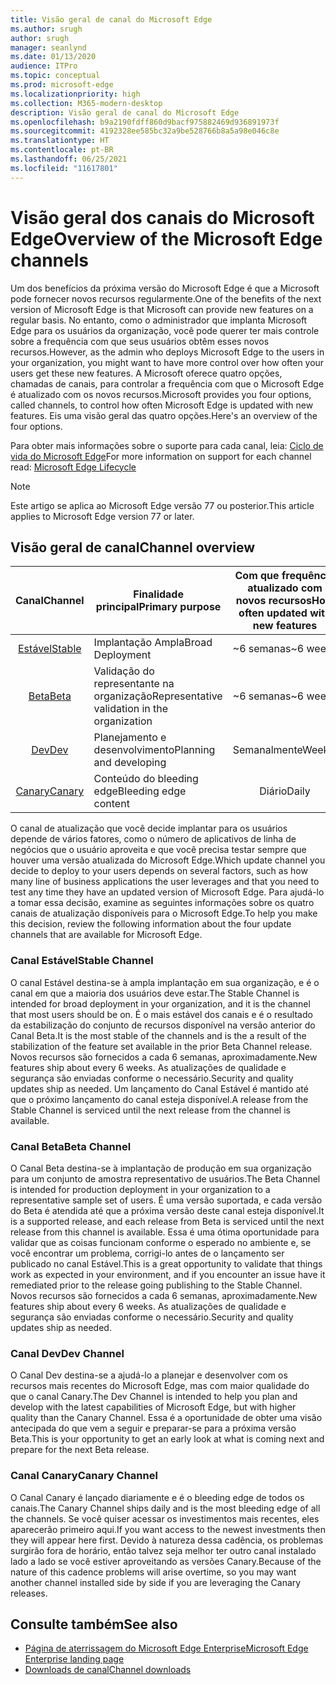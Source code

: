 ```yaml
---
title: Visão geral de canal do Microsoft Edge
ms.author: srugh
author: srugh
manager: seanlynd
ms.date: 01/13/2020
audience: ITPro
ms.topic: conceptual
ms.prod: microsoft-edge
ms.localizationpriority: high
ms.collection: M365-modern-desktop
description: Visão geral de canal do Microsoft Edge
ms.openlocfilehash: b9a2190fdff860d9bacf975882469d936891973f
ms.sourcegitcommit: 4192328ee585bc32a9be528766b8a5a98e046c8e
ms.translationtype: HT
ms.contentlocale: pt-BR
ms.lasthandoff: 06/25/2021
ms.locfileid: "11617801"
---
```

# <a name="overview-of-the-microsoft-edge-channels"></a><span data-ttu-id="d47c5-103">Visão geral dos canais do Microsoft Edge</span><span class="sxs-lookup"><span data-stu-id="d47c5-103">Overview of the Microsoft Edge channels</span></span>

<span data-ttu-id="d47c5-104">Um dos benefícios da próxima versão do Microsoft Edge é que a Microsoft pode fornecer novos recursos regularmente.</span><span class="sxs-lookup"><span data-stu-id="d47c5-104">One of the benefits of the next version of Microsoft Edge is that Microsoft can provide new features on a regular basis.</span></span> <span data-ttu-id="d47c5-105">No entanto, como o administrador que implanta Microsoft Edge para os usuários da organização, você pode querer ter mais controle sobre a frequência com que seus usuários obtêm esses novos recursos.</span><span class="sxs-lookup"><span data-stu-id="d47c5-105">However, as the admin who deploys Microsoft Edge to the users in your organization, you might want to have more control over how often your users get these new features.</span></span> <span data-ttu-id="d47c5-106">A Microsoft oferece quatro opções, chamadas de canais, para controlar a frequência com que o Microsoft Edge é atualizado com os novos recursos.</span><span class="sxs-lookup"><span data-stu-id="d47c5-106">Microsoft provides you four options, called channels, to control how often Microsoft Edge is updated with new features.</span></span> <span data-ttu-id="d47c5-107">Eis uma visão geral das quatro opções.</span><span class="sxs-lookup"><span data-stu-id="d47c5-107">Here's an overview of the four options.</span></span>

<span data-ttu-id="d47c5-108">Para obter mais informações sobre o suporte para cada canal, leia: [Ciclo de vida do Microsoft Edge](/deployedge/microsoft-edge-support-lifecycle)</span><span class="sxs-lookup"><span data-stu-id="d47c5-108">For more information on support for each channel read: [Microsoft Edge Lifecycle](/deployedge/microsoft-edge-support-lifecycle)</span></span>
  
> [!NOTE]
> <span data-ttu-id="d47c5-109">Este artigo se aplica ao Microsoft Edge versão 77 ou posterior.</span><span class="sxs-lookup"><span data-stu-id="d47c5-109">This article applies to Microsoft Edge version 77 or later.</span></span>

## <a name="channel-overview"></a><span data-ttu-id="d47c5-110">Visão geral de canal</span><span class="sxs-lookup"><span data-stu-id="d47c5-110">Channel overview</span></span>

|<span data-ttu-id="d47c5-111">Canal</span><span class="sxs-lookup"><span data-stu-id="d47c5-111">Channel</span></span>|<span data-ttu-id="d47c5-112">Finalidade principal</span><span class="sxs-lookup"><span data-stu-id="d47c5-112">Primary purpose</span></span>|<span data-ttu-id="d47c5-113">Com que frequência atualizado com novos recursos</span><span class="sxs-lookup"><span data-stu-id="d47c5-113">How often updated with new features</span></span>|<span data-ttu-id="d47c5-114">Com suporte?</span><span class="sxs-lookup"><span data-stu-id="d47c5-114">Supported?</span></span>|
|:---:|---|:---:|:---:|
|[<span data-ttu-id="d47c5-115">Estável</span><span class="sxs-lookup"><span data-stu-id="d47c5-115">Stable</span></span>](#stable-channel)|<span data-ttu-id="d47c5-116">Implantação Ampla</span><span class="sxs-lookup"><span data-stu-id="d47c5-116">Broad Deployment</span></span>|<span data-ttu-id="d47c5-117">~6 semanas</span><span class="sxs-lookup"><span data-stu-id="d47c5-117">~6 weeks</span></span>|<span data-ttu-id="d47c5-118">Sim</span><span class="sxs-lookup"><span data-stu-id="d47c5-118">Yes</span></span>|
|[<span data-ttu-id="d47c5-119">Beta</span><span class="sxs-lookup"><span data-stu-id="d47c5-119">Beta</span></span>](#beta-channel)|<span data-ttu-id="d47c5-120">Validação do representante na organização</span><span class="sxs-lookup"><span data-stu-id="d47c5-120">Representative validation in the organization</span></span>|<span data-ttu-id="d47c5-121">~6 semanas</span><span class="sxs-lookup"><span data-stu-id="d47c5-121">~6 weeks</span></span>|<span data-ttu-id="d47c5-122">Sim</span><span class="sxs-lookup"><span data-stu-id="d47c5-122">Yes</span></span>|
|[<span data-ttu-id="d47c5-123">Dev</span><span class="sxs-lookup"><span data-stu-id="d47c5-123">Dev</span></span>](#dev-channel)|<span data-ttu-id="d47c5-124">Planejamento e desenvolvimento</span><span class="sxs-lookup"><span data-stu-id="d47c5-124">Planning and developing</span></span>|<span data-ttu-id="d47c5-125">Semanalmente</span><span class="sxs-lookup"><span data-stu-id="d47c5-125">Weekly</span></span>|<span data-ttu-id="d47c5-126">Não</span><span class="sxs-lookup"><span data-stu-id="d47c5-126">No</span></span>|
|[<span data-ttu-id="d47c5-127">Canary</span><span class="sxs-lookup"><span data-stu-id="d47c5-127">Canary</span></span>](#canary-channel)|<span data-ttu-id="d47c5-128">Conteúdo do bleeding edge</span><span class="sxs-lookup"><span data-stu-id="d47c5-128">Bleeding edge content</span></span>|<span data-ttu-id="d47c5-129">Diário</span><span class="sxs-lookup"><span data-stu-id="d47c5-129">Daily</span></span>|<span data-ttu-id="d47c5-130">Não</span><span class="sxs-lookup"><span data-stu-id="d47c5-130">No</span></span>|

<span data-ttu-id="d47c5-131">O canal de atualização que você decide implantar para os usuários depende de vários fatores, como o número de aplicativos de linha de negócios que o usuário aproveita e que você precisa testar sempre que houver uma versão atualizada do Microsoft Edge.</span><span class="sxs-lookup"><span data-stu-id="d47c5-131">Which update channel you decide to deploy to your users depends on several factors, such as how many line of business applications the user leverages and that you need to test any time they have an updated version of Microsoft Edge.</span></span> <span data-ttu-id="d47c5-132">Para ajudá-lo a tomar essa decisão, examine as seguintes informações sobre os quatro canais de atualização disponíveis para o Microsoft Edge.</span><span class="sxs-lookup"><span data-stu-id="d47c5-132">To help you make this decision, review the following information about the four update channels that are available for Microsoft Edge.</span></span>

### <a name="stable-channel"></a><span data-ttu-id="d47c5-133">Canal Estável</span><span class="sxs-lookup"><span data-stu-id="d47c5-133">Stable Channel</span></span>

<span data-ttu-id="d47c5-134">O canal Estável destina-se à ampla implantação em sua organização, e é o canal em que a maioria dos usuários deve estar.</span><span class="sxs-lookup"><span data-stu-id="d47c5-134">The Stable Channel is intended for broad deployment in your organization, and it is the channel that most users should be on.</span></span> <span data-ttu-id="d47c5-135">É o mais estável dos canais e é o resultado da estabilização do conjunto de recursos disponível na versão anterior do Canal Beta.</span><span class="sxs-lookup"><span data-stu-id="d47c5-135">It is the most stable of the channels and is the a result of the stabilization of the feature set available in the prior Beta Channel release.</span></span> <span data-ttu-id="d47c5-136">Novos recursos são fornecidos a cada 6 semanas, aproximadamente.</span><span class="sxs-lookup"><span data-stu-id="d47c5-136">New features ship about every 6 weeks.</span></span> <span data-ttu-id="d47c5-137">As atualizações de qualidade e segurança são enviadas conforme o necessário.</span><span class="sxs-lookup"><span data-stu-id="d47c5-137">Security and quality updates ship as needed.</span></span> <span data-ttu-id="d47c5-138">Um lançamento do Canal Estável é mantido até que o próximo lançamento do canal esteja disponível.</span><span class="sxs-lookup"><span data-stu-id="d47c5-138">A release from the Stable Channel is serviced until the next release from the channel is available.</span></span>

### <a name="beta-channel"></a><span data-ttu-id="d47c5-139">Canal Beta</span><span class="sxs-lookup"><span data-stu-id="d47c5-139">Beta Channel</span></span>

<span data-ttu-id="d47c5-140">O Canal Beta destina-se à implantação de produção em sua organização para um conjunto de amostra representativo de usuários.</span><span class="sxs-lookup"><span data-stu-id="d47c5-140">The Beta Channel is intended for production deployment in your organization to a representative sample set of users.</span></span> <span data-ttu-id="d47c5-141">É uma versão suportada, e cada versão do Beta é atendida até que a próxima versão deste canal esteja disponível.</span><span class="sxs-lookup"><span data-stu-id="d47c5-141">It is a supported release, and each release from Beta is serviced until the next release from this channel is available.</span></span> <span data-ttu-id="d47c5-142">Essa é uma ótima oportunidade para validar que as coisas funcionam conforme o esperado no ambiente e, se você encontrar um problema, corrigi-lo antes de o lançamento ser publicado no canal Estável.</span><span class="sxs-lookup"><span data-stu-id="d47c5-142">This is a great opportunity to validate that things work as expected in your environment, and if you encounter an issue have it remediated prior to the release going publishing to the Stable Channel.</span></span> <span data-ttu-id="d47c5-143">Novos recursos são fornecidos a cada 6 semanas, aproximadamente.</span><span class="sxs-lookup"><span data-stu-id="d47c5-143">New features ship about every 6 weeks.</span></span> <span data-ttu-id="d47c5-144">As atualizações de qualidade e segurança são enviadas conforme o necessário.</span><span class="sxs-lookup"><span data-stu-id="d47c5-144">Security and quality updates ship as needed.</span></span>

### <a name="dev-channel"></a><span data-ttu-id="d47c5-145">Canal Dev</span><span class="sxs-lookup"><span data-stu-id="d47c5-145">Dev Channel</span></span>

<span data-ttu-id="d47c5-146">O Canal Dev destina-se a ajudá-lo a planejar e desenvolver com os recursos mais recentes do Microsoft Edge, mas com maior qualidade do que o canal Canary.</span><span class="sxs-lookup"><span data-stu-id="d47c5-146">The Dev Channel is intended to help you plan and develop with the latest capabilities of Microsoft Edge, but with higher quality than the Canary Channel.</span></span> <span data-ttu-id="d47c5-147">Essa é a oportunidade de obter uma visão antecipada do que vem a seguir e preparar-se para a próxima versão Beta.</span><span class="sxs-lookup"><span data-stu-id="d47c5-147">This is your opportunity to get an early look at what is coming next and prepare for the next Beta release.</span></span>

### <a name="canary-channel"></a><span data-ttu-id="d47c5-148">Canal Canary</span><span class="sxs-lookup"><span data-stu-id="d47c5-148">Canary Channel</span></span>

<span data-ttu-id="d47c5-149">O Canal Canary é lançado diariamente e é o bleeding edge de todos os canais.</span><span class="sxs-lookup"><span data-stu-id="d47c5-149">The Canary Channel ships daily and is the most bleeding edge of all the channels.</span></span> <span data-ttu-id="d47c5-150">Se você quiser acessar os investimentos mais recentes, eles aparecerão primeiro aqui.</span><span class="sxs-lookup"><span data-stu-id="d47c5-150">If you want access to the newest investments then they will appear here first.</span></span> <span data-ttu-id="d47c5-151">Devido à natureza dessa cadência, os problemas surgirão fora de horário, então talvez seja melhor ter outro canal instalado lado a lado se você estiver aproveitando as versões Canary.</span><span class="sxs-lookup"><span data-stu-id="d47c5-151">Because of the nature of this cadence problems will arise overtime, so you may want another channel installed side by side if you are leveraging the Canary releases.</span></span>

## <a name="see-also"></a><span data-ttu-id="d47c5-152">Consulte também</span><span class="sxs-lookup"><span data-stu-id="d47c5-152">See also</span></span>

- [<span data-ttu-id="d47c5-153">Página de aterrissagem do Microsoft Edge Enterprise</span><span class="sxs-lookup"><span data-stu-id="d47c5-153">Microsoft Edge Enterprise landing page</span></span>](https://aka.ms/EdgeEnterprise)
- [<span data-ttu-id="d47c5-154">Downloads de canal</span><span class="sxs-lookup"><span data-stu-id="d47c5-154">Channel downloads</span></span>](https://aka.ms/EdgeEnterprise)
